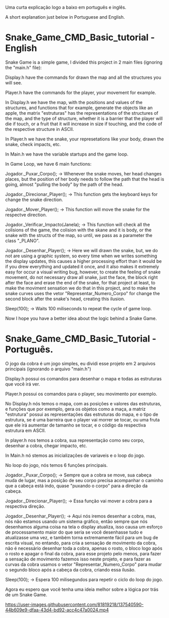   Uma curta explicação logo a baixo em português e inglês.
  
  A short explanation just below in Portuguese and English.

# Snake_Game_CMD_Basic_tutorial - English

  Snake Game is a simple game, I divided this project in 2 main files (ignoring the "main.h" file):

  Display.h have the commands for drawn the map and all the structures you will see.

  Player.h have the commands for the player, your movement for example.


  In Display.h we have the map, with the positions and values of the structures, and functions that for example, generate the objects like an apple, the matrix "estruturas" has the representations of the structures of the map, and the type of structure, whether it is a barrier that the player will die if touch, or a fruit that it will increase in size if touching, and the code of the respective structure in ASCII.
  
  In Player.h we have the snake, your represetations like your body, drawn the snake, check impacts, etc.
  
  In Main.h we have the variable startups and the game loop.
  
  In Game Loop, we have 6 main functions:

  Jogador._Puxar_Corpo(); -> Whenever the snake moves, her head changes places, but the position of her body needs to follow the path that the head is going, almost "pulling the body" by the path of the head.
  
  Jogador._Direcionar_Player(); -> This function gets the keyboard keys for change the snake direction.
  
  Jogador._Mover_Player(); -> This function will move the snake for the respectve direction.
  
  Jogador._Verificar_Impacto(Janela); -> This function will check all the colisions of the game, the colision with the skane and it is body, or the snake with the structs of the map, so until, we pass as a parameter the class "_PLANO".
  
  
  Jogador._Desenhar_Player(); -> Here we will drawn the snake, but, we do not are using a graphic system, so every time when we writes something the display updates, this causes a higher processing effort than it would be if you drew everything and updated it once, and it also makes it extremely easy for occur a visual writing bug, however, to create the feeling of snake movement, do not necessary draw all snake, just the face, the block right after the face and erase the end of the snake, for that project at least, to make the moviment sensation we do that in this project, and to make the snake curves uses the vetor "Representar_Numero_Corpo" for change the second block after the snake's head, creating this ilusion.
  
  Sleep(100); -> Waits 100 miliseconds to repeat the cycle of game loop.
 
  Now I hope you have a better idea about the logic behind a Snake Game.
  
# Snake_Game_CMD_Basic_Tutorial - Português.

  O jogo da cobra é um jogo simples, eu dividi esse projeto em 2 arquivos principais (ignorando o arquivo "main.h")
  
  Display.h possui os comandos para desenhar o mapa e todas as estruturas que você irá ver.
  
  Player.h possui os comandos para o player, seu movimento por exemplo.
  
  No Display.h nós temos o mapa, com as posições e valores das estruturas, e funções que por exemplo, gera os objetos como a maça, a matriz "estrutura" possui as representações das estruturas do mapa, e o tipo de estrutura, se é uma barreira que o player vai morrer se tocar, ou uma fruta que ele irá aumentar de tamanho se tocar, e o código da respectiva estrutura em ASCII.
  
  In player.h nos temos a cobra, sua representação como seu corpo, desenhar a cobra, chegar impacto, etc.
  
  In Main.h nó stemos as inicializações de variaveis e o loop do jogo.
  
  No loop do jogo, nós temos 6 funções principais.
  
  Jogador._Puxar_Corpo(); -> Sempre que a cobra se move, sua cabeça muda de lugar, mas a posição de seu corpo precisa acompanhar o caminho que a cabeça está indo, quase "puxando o corpo" para a direção da cabeça.
  
  Jogador._Direcionar_Player(); -> Essa função vai mover a cobra para a respectiva direção.
  
  Jogador._Desenhar_Player(); -> Aqui nós iremos desenhar a cobra, mas, nós não estamos usando um sistema gráfico, então sempre que nós desenhamos alguma coisa na tela o display atualiza, isso causa um esforço de processamento maior do que seria se você desenhasse tudo e atualizasse uma vez, e também torna extremamente fácil para um bug de escrita visual, no entando, para cria a sensação de movimento da cobra, não é necessário desenhar toda a cobra, apenas o rosto, o bloco logo após o rosto e apagar o final da cobra, para esse projeto pelo menos, para fazer a sensação de movimento fazemos isso neste projeto, e para fazer as curvas da cobra usamos o vetor "Representar_Numero_Corpo" para mudar o segundo bloco após a cabeça da cobra, criando essa ilusão.
  
  Sleep(100); -> Espera 100 milisegundos para repetir o ciclo do loop do jogo.
  
  Agora eu espero que você tenha uma ideia melhor sobre a lógica por trás de um Snake Game.
  
https://user-images.githubusercontent.com/81819218/137540590-44b609e9-dfaa-43d4-bd92-acc4c47a0024.mp4

